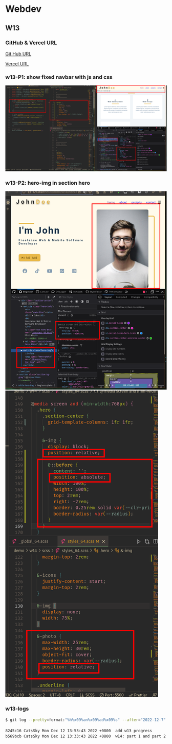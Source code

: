 # Webdev

## W13

### GitHub & Vercel URL

[Git Hub URL](https://github.com/CatsSky/1111-web-demo-410418064)

[Vercel URL](https://1111-web-demo-410418064.vercel.app/demo/w13/index.html)

### w13-P1: show fixed navbar with js and css

![1](w13-1.png)

### w13-P2: hero-img in section hero

![2-1](w13-2-1.png)
![2-2](w13-2-2.png)

### w13-logs

```sh
$ git log --pretty=format:"%h%x09%an%x09%ad%x09%s" --after="2022-12-7"

8245c16 CatsSky Mon Dec 12 13:53:43 2022 +0800  add w13 progress
b569bcb CatsSky Mon Dec 12 13:33:43 2022 +0800  w14: part 1 and part 2
```

